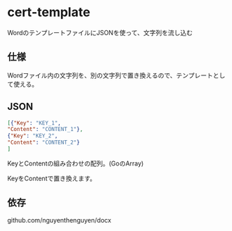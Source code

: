 <!--
 Copyright 2021 Seiichi Ariga <seiichi.ariga@gmail.com>

 Licensed under the Apache License, Version 2.0 (the "License");
 you may not use this file except in compliance with the License.
 You may obtain a copy of the License at

     http://www.apache.org/licenses/LICENSE-2.0

 Unless required by applicable law or agreed to in writing, software
 distributed under the License is distributed on an "AS IS" BASIS,
 WITHOUT WARRANTIES OR CONDITIONS OF ANY KIND, either express or implied.
 See the License for the specific language governing permissions and
 limitations under the License.
-->

# cert-template

WordのテンプレートファイルにJSONを使って、文字列を流し込む

## 仕様

Wordファイル内の文字列を、別の文字列で置き換えるので、テンプレートとして使える。

## JSON

```JSON
[{"Key": "KEY_1",
"Content": "CONTENT_1"},
{"Key": "KEY_2",
"Content": "CONTENT_2"}
]
```

KeyとContentの組み合わせの配列。(GoのArray)

KeyをContentで置き換えます。

## 依存

github.com/nguyenthenguyen/docx

